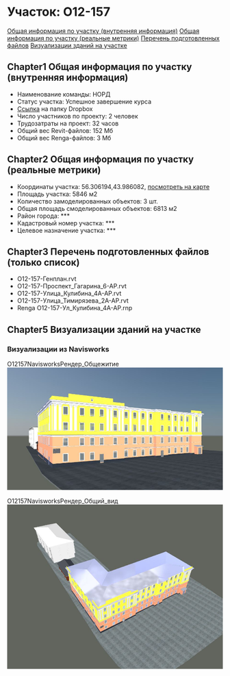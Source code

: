 # Участок: O12-157

[Общая информация по участку (внутренняя информация)](#Chapter1)
[Общая информация по участку (реальные метрики)](#Chapter2)
[Перечень подготовленных файлов](#Chapter3)
[Визуализации зданий на участке](#Chapter5)

## <a id="test">Chapter1</a> Общая информация по участку (внутренняя информация)
+ Наименование команды: НОРД
+ Статус участка: Успешное завершение курса
+ [Ссылка](https://www.dropbox.com/sh/wvvgv1nw1iqred9/AAARMiHu0o0uP4YGwlAZn8lMa/O12_157?dl=0) на папку Dropbox
+ Число участников по проекту: 2 человек
+ Трудозатраты на проект: 32 часов
+ Общий вес Revit-файлов: 152 Мб
+ Общий вес Renga-файлов: 3 Мб
## <a id="test">Chapter2</a> Общая информация по участку (реальные метрики)
+ Координаты участка: 56.306194,43.986082, [посмотреть на карте](yandex.ru/maps/47/nizhny-novgorod/?ll=56.306194%2C43.986082&z=19)
+ Площадь участка: 5846 м2
+ Количество замоделированных объектов: 3 шт.
+ Общая площадь смоделированных объектов: 6813 м2
+ Район города: *** 
+ Кадастровый номер участка: *** 
+ Целевое назначение участка: *** 
## <a id="test">Chapter3</a> Перечень подготовленных файлов (только список)
+ O12-157-Генплан.rvt
+ O12-157-Проспект_Гагарина_6-АР.rvt
+ O12-157-Улица_Кулибина_4А-АР.rvt
+ O12-157-Улица_Тимирязева_2А-АР.rvt
+ Renga O12-157-Ул_Кулибина_4А-АР.rnp
## <a id="test">Chapter5</a> Визуализации зданий на участке
### Визуализации из Navisworks
O12157NavisworksРендер_Общежитие
![O12-157-Navisworks-Рендер_Общежитие](/Images/O12_157/O12-157-Navisworks-Рендер_Общежитие_Compressed.jpg)

O12157NavisworksРендер_Общий_вид
![O12-157-Navisworks-Рендер_Общий_вид](/Images/O12_157/O12-157-Navisworks-Рендер_Общий_вид_Compressed.jpg)

